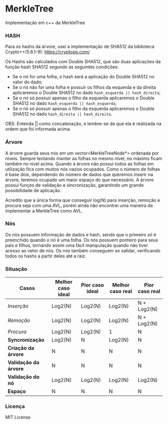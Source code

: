 # MerkleTree
Implementação em c++ da MerkleTree

### HASH
Para os hashs da árvore, usei a implementação de SHA512 da biblioteca Crypto++(5.6.1-9): https://cryptopp.com/

Os Hashs são calculados com Double SHA512, que são duas aplicações da função hash SHA512 segundo as seguintes condições:
  - Se o nó for uma folha, o hash será a aplicação do Double SHA512 no valor do dado;
  - Se o nó não for uma folha e possuir os filhos da esquerda e da direita aplicaremos o Double SHA512 no dado `hash_esquerda || hash_direita`;
  - Se o nó só possuir apenas o filho da esquerda aplicaremos o Double SHA512 no dado `hash_esquerda || hash_esquerda`;
  - Se o nó só possuir apenas o filho da esquerda aplicaremos o Double SHA512 no dado `hash_direita || hash_direita`.
  
OBS: Entenda || como concatenação, e lembre-se de que ela é realizada na ordem que foi informada acima.

### Árvore
A árvore guarda seus nós em um vector<MerkleTreeNode*> ordenada por níveis. Sempre tentando manter as folhas no mesmo nível, no máximo ficam também no nível acima.
Quando a árvore não possui todos as folhas em utilização fica com muitos nós vazios ocupados. Como o número de folhas é base dois, dependendo do número de dados que queremos inserir na árvore, teremos ocupado um maior espaço do que necessário.
A árvore possui funçes de validação e sincronização, garantindo um grande possibilidade de aplicação.

Acredito que a única forma que conseguir log(N) para inserção, remoção e procura seja com uma AVL, porém ainda não encontrei uma maneira de implementar a MerkleTree como AVL.

### Nós
Os nós possuem informação de dados e hash, sendo que o primeiro só é preenchido quando o nó é uma folha.
Os nós possuem ponteiro para seus pais e filhos, tornando assim uma fácil manipulação quando não tiver acesso ao vetor de nós.
Os nós também conseguem se validar, verificando todos os hashs a partir deles até a raiz.

### Situação

Casos | Melhor caso ideal | Pior caso ideal | Melhor caso real | Pior caso real |
--- | --- | --- | --- |--- |
*Inserção* | Log2(N) | Log2(N) | Log2(N) | N + Log2(N) |
*Remoção* | Log2(N) | Log2(N) | Log2(N) | N + Log2(N) |
*Procura* | Log2(N) | Log2(N) | 1 | N |
**Syncronização** | Log2(N) | N | Log2(N) | N |
**Criação da árvore** | N | N | N | N |
**Validação da árvore** | N | N | N | N |
**Validação do nó** | Log2(N) | Log2(N) | Log2(N) | Log2(N) |
**Espaço** | N | N | N | N |

### Licença
 MIT License 
